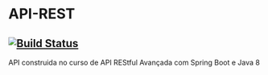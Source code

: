 # API-REST

## [![Build Status](https://travis-ci.org/FabioHelmer/API-REST.svg?branch=master)](https://travis-ci.org/FabioHelmer/API-REST)

API construida no curso de API REStful Avançada com Spring Boot e Java 8
